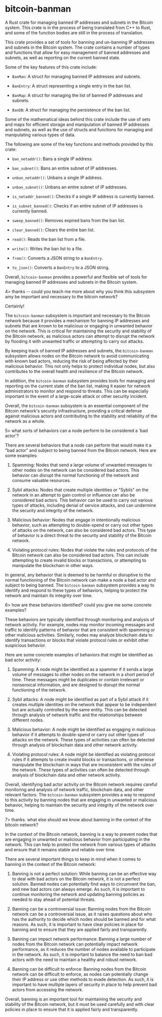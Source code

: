 # bitcoin-banman

A Rust crate for managing banned IP addresses and
subnets in the Bitcoin system. This crate is in
the process of being translated from C++ to Rust,
and some of the function bodies are still in the
process of translation.

This crate provides a set of tools for banning and
un-banning IP addresses and subnets in the Bitcoin
system. The crate contains a number of types and
functions that allow for easy management of banned
addresses and subnets, as well as reporting on the
current banned state.

Some of the key features of this crate include:

- `BanMan`: A struct for managing banned IP
  addresses and subnets.

- `BanEntry`: A struct representing a single entry
  in the ban list.

- `BanMap`: A struct for managing the list of
  banned IP addresses and subnets.

- `BanDB`: A struct for managing the persistence
  of the ban list.

Some of the mathematical ideas behind this crate
include the use of sets and maps for efficient
storage and manipulation of banned IP addresses
and subnets, as well as the use of structs and
functions for managing and manipulating various
types of data.

The following are some of the key functions and
methods provided by this crate:

- `ban_netaddr()`: Bans a single IP address.

- `ban_subnet()`: Bans an entire subnet of IP
  addresses.

- `unban_netaddr()`: Unbans a single IP address.

- `unban_subnet()`: Unbans an entire subnet of IP
  addresses.

- `is_netaddr_banned()`: Checks if a single IP
  address is currently banned.

- `is_subnet_banned()`: Checks if an entire subnet
  of IP addresses is currently banned.

- `sweep_banned()`: Removes expired bans from the
  ban list.

- `clear_banned()`: Clears the entire ban list.

- `read()`: Reads the ban list from a file.

- `write()`: Writes the ban list to a file.

- `from()`: Converts a JSON string to
  a `BanEntry`.

- `to_json()`: Converts a `BanEntry` to a JSON
  string.

Overall, `bitcoin-banman` provides a powerful and
flexible set of tools for managing banned IP
addresses and subnets in the Bitcoin system.

4> thanks -- could you teach me more about why you
think this subsystem amy be important and
necessary to the bitcoin network?

Certainly!

The `bitcoin-banman` subsystem is important and
necessary to the Bitcoin network because it
provides a mechanism for banning IP addresses and
subnets that are known to be malicious or engaging
in unwanted behavior on the network. This is
critical for maintaining the security and
stability of the Bitcoin network, as malicious
actors can attempt to disrupt the network by
flooding it with unwanted traffic or attempting to
carry out attacks.

By keeping track of banned IP addresses and
subnets, the `bitcoin-banman` subsystem allows
nodes on the Bitcoin network to avoid
communicating with known bad actors, reducing the
risk of being affected by their malicious
behavior. This not only helps to protect
individual nodes, but also contributes to the
overall health and resilience of the Bitcoin
network.

In addition, the `bitcoin-banman` subsystem
provides tools for managing and reporting on the
current state of the ban list, making it easier
for network administrators to monitor and respond
to threats. This can be especially important in
the event of a large-scale attack or other
security incident.

Overall, the `bitcoin-banman` subsystem is an
essential component of the Bitcoin network's
security infrastructure, providing a critical
defense against malicious actors and contributing
to the stability and reliability of the network as
a whole.

5> what sorts of behaviors can a node perform to
be considered a 'bad actor'?

There are several behaviors that a node can
perform that would make it a "bad actor" and
subject to being banned from the Bitcoin
network. Here are some examples:

1. Spamming: Nodes that send a large volume of
   unwanted messages to other nodes on the network
   can be considered bad actors. This behavior can
   disrupt the normal functioning of the network
   and consume valuable resources.

2. Sybil attacks: Nodes that create multiple
   identities or "Sybils" on the network in an
   attempt to gain control or influence can also
   be considered bad actors. This behavior can be
   used to carry out various types of attacks,
   including denial of service attacks, and can
   undermine the security and integrity of the
   network.

3. Malicious behavior: Nodes that engage in
   intentionally malicious behavior, such as
   attempting to double-spend or carry out other
   types of attacks on the network, can also be
   considered bad actors. This type of behavior is
   a direct threat to the security and stability
   of the Bitcoin network.

4. Violating protocol rules: Nodes that violate
   the rules and protocols of the Bitcoin network
   can also be considered bad actors. This can
   include attempting to create invalid blocks or
   transactions, or attempting to manipulate the
   blockchain in other ways.

In general, any behavior that is deemed to be
harmful or disruptive to the normal functioning of
the Bitcoin network can make a node a bad actor
and subject to being banned. The `bitcoin-banman`
subsystem provides a way to identify and respond
to these types of behaviors, helping to protect
the network and maintain its integrity over time.

6> how are these behaviors identified? could you
give me some concrete examples?

These behaviors are typically identified through
monitoring and analysis of network activity. For
example, nodes may monitor incoming messages and
traffic to identify patterns of behavior that are
consistent with spamming or other malicious
activities. Similarly, nodes may analyze
blockchain data to identify transactions or blocks
that violate protocol rules or exhibit other
suspicious behavior.

Here are some concrete examples of behaviors that
might be identified as bad actor activity:

1. Spamming: A node might be identified as
   a spammer if it sends a large volume of
   messages to other nodes on the network in
   a short period of time. These messages might be
   duplicates or contain irrelevant or nonsensical
   information, and are designed to disrupt the
   normal functioning of the network.

2. Sybil attacks: A node might be identified as
   part of a Sybil attack if it creates multiple
   identities on the network that appear to be
   independent but are actually controlled by the
   same entity. This can be detected through
   analysis of network traffic and the
   relationships between different nodes.

3. Malicious behavior: A node might be identified
   as engaging in malicious behavior if it
   attempts to double-spend or carry out other
   types of attacks on the network. These types of
   activities can often be detected through
   analysis of blockchain data and other network
   activity.

4. Violating protocol rules: A node might be
   identified as violating protocol rules if it
   attempts to create invalid blocks or
   transactions, or otherwise manipulate the
   blockchain in ways that are inconsistent with
   the rules of the network. These types of
   activities can often be detected through
   analysis of blockchain data and other network
   activity.

Overall, identifying bad actor activity on the
Bitcoin network requires careful monitoring and
analysis of network traffic, blockchain data, and
other relevant factors. The `bitcoin-banman`
subsystem provides a way to respond to this
activity by banning nodes that are engaging in
unwanted or malicious behavior, helping to
maintain the security and integrity of the network
over time.

7> thanks. what else should we know about banning
in the context of the bitcoin network?

In the context of the Bitcoin network, banning is
a way to prevent nodes that are engaging in
unwanted or malicious behavior from participating
in the network. This can help to protect the
network from various types of attacks and ensure
that it remains stable and reliable over time.

There are several important things to keep in mind
when it comes to banning in the context of the
Bitcoin network:

1. Banning is not a perfect solution: While
   banning can be an effective way to deal with
   bad actors on the Bitcoin network, it is not
   a perfect solution. Banned nodes can
   potentially find ways to circumvent the ban,
   and new bad actors can always emerge. As such,
   it is important to continue monitoring the
   network and updating banning policies as needed
   to stay ahead of potential threats.

2. Banning can be a controversial issue: Banning
   nodes from the Bitcoin network can be
   a controversial issue, as it raises questions
   about who has the authority to decide which
   nodes should be banned and for what reasons. As
   such, it is important to have clear policies in
   place for banning and to ensure that they are
   applied fairly and transparently.

3. Banning can impact network performance: Banning
   a large number of nodes from the Bitcoin
   network can potentially impact network
   performance, as it reduces the number of nodes
   available to participate in the network. As
   such, it is important to balance the need to
   ban bad actors with the need to maintain
   a healthy and robust network.

4. Banning can be difficult to enforce: Banning
   nodes from the Bitcoin network can be difficult
   to enforce, as nodes can potentially change
   their IP address or use other methods to evade
   detection. As such, it is important to have
   multiple layers of security in place to help
   prevent bad actors from accessing the network.

Overall, banning is an important tool for
maintaining the security and stability of the
Bitcoin network, but it must be used carefully and
with clear policies in place to ensure that it is
applied fairly and transparently.
